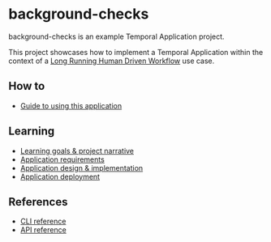 # background-checks

background-checks is an example Temporal Application project.

This project showcases how to implement a Temporal Application within the context of a [Long Running Human Driven Workflow](./docs/project-goals.md/#what-is-a-long-running-human-driven-workflow) use case.

## How to

- [Guide to using this application](./docs/how-to-use.md)

## Learning

- [Learning goals & project narrative](./docs/project-narrative.md)
- [Application requirements](./docs/temporal-application-requirements.md)
- [Application design & implementation](./docs/temporal-design-and-implementation.md)
- [Application deployment](./docs/temporal-application-deployment.md)

## References

- [CLI reference](,/docs/cli-reference.md)
- [API reference](./docs/api-reference.md)
